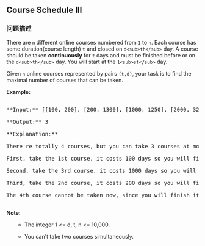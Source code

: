 ## Course Schedule III  
### 问题描述

There are `n` different online courses numbered from `1` to `n`. Each course has some duration(course length)  `t` and closed on `d<sub>th</sub>` day. A course should be taken **continuously** for `t` days and must be finished before or on the `d<sub>th</sub>` day. You will start at the `1<sub>st</sub>` day.



Given `n` online courses represented by pairs `(t,d)`, your task is to find the maximal number of courses that can be taken.


**Example:**<br />
<pre>
**Input:** [[100, 200], [200, 1300], [1000, 1250], [2000, 3200]]
**Output:** 3
**Explanation:** 
There're totally 4 courses, but you can take 3 courses at most:
First, take the 1st course, it costs 100 days so you will finish it on the 100th day, and ready to take the next course on the 101st day.
Second, take the 3rd course, it costs 1000 days so you will finish it on the 1100th day, and ready to take the next course on the 1101st day. 
Third, take the 2nd course, it costs 200 days so you will finish it on the 1300th day. 
The 4th course cannot be taken now, since you will finish it on the 3300th day, which exceeds the closed date.
</pre>


**Note:**<br>
<ol>
- The integer 1 <= d, t, n <= 10,000. 
- You can't take two courses simultaneously.
</ol>

